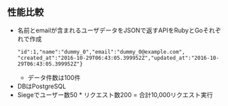 
## 性能比較

* 名前とemailが含まれるユーザデータをJSONで返すAPIをRubyとGoそれぞれで作成
  ```
  "id":1,"name":"dummy_0","email":"dummy_0@example.com",
  "created_at":"2016-10-29T06:43:05.399952Z","updated_at":"2016-10-29T06:43:05.399952Z"}
  ```
  * データ件数は100件
* DBはPostgreSQL
* Siegeでユーザー数50 * リクエスト数200 = 合計10,000リクエスト実行

